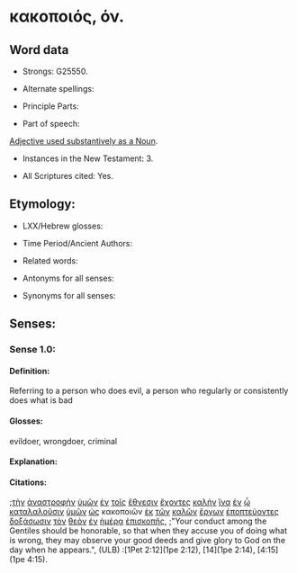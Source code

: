 # κακοποιός, όν.

<!-- Status: S2=NeedsFinalCheck -->
<!-- Lexica used for edits: BDAG, FFM, LN, A-S -->

## Word data

* Strongs: G25550.


* Alternate spellings:

* Principle Parts: 

* Part of speech: 

[Adjective used substantively as a Noun](http://ugg.readthedocs.io/en/latest/noun_substantive_adj.html).

* Instances in the New Testament: 3.

* All Scriptures cited: Yes.

## Etymology: 

* LXX/Hebrew glosses: 

* Time Period/Ancient Authors: 

* Related words: 

* Antonyms for all senses:

* Synonyms for all senses: 

## Senses:

### Sense 1.0:

#### Definition: 

Referring to a person who does evil, a person who regularly or consistently does what is bad

#### Glosses:

evildoer, wrongdoer, criminal

#### Explanation:

#### Citations:

;[τὴν](../G35880/01.md) [ἀναστροφὴν](../G03910/01.md) [ὑμῶν](../G47710/01.md) [ἐν](../G17220/01.md) [τοῖς](../G35880/01.md) [ἔθνεσιν](../G14840/01.md) [ἔχοντες](../G21920/01.md) [καλήν](../G25700/01.md) [ἵνα](../G24430/01.md) [ἐν](../G17220/01.md) [ᾧ](../G37390/01.md) [καταλαλοῦσιν](../G26350/01.md) [ὑμῶν](../G47710/01.md) [ὡς](../G56130/01.md) κακοποιῶν [ἐκ](../G15370/01.md) [τῶν](../G35880/01.md) [καλῶν](../G25700/01.md) [ἔργων](../G20410/01.md) [ἐποπτεύοντες](../G20290/01.md) [δοξάσωσιν](../G13920/01.md) [τὸν](../G35880/01.md) [θεὸν](../G23160/01.md) [ἐν](../G17220/01.md) [ἡμέρᾳ](../G22500/01.md) [ἐπισκοπῆς](../G19840/01.md), 
;"Your conduct among the Gentiles should be honorable, so that when they accuse you of doing what is wrong, they may observe your good deeds and give glory to God on the day when he appears.",  (ULB)
:[1Pet 2:12](1pe 2:12),  [14](1pe 2:14),  [4:15](1pe 4:15).
